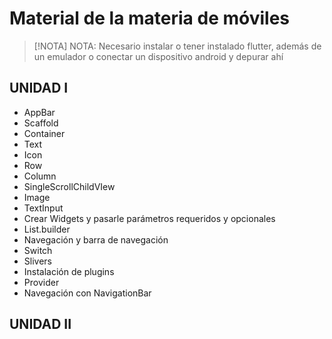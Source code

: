 # Material de la materia de móviles
> [!NOTA]
> NOTA: Necesario instalar o tener instalado flutter, además de un emulador o conectar un dispositivo android y depurar ahí

## UNIDAD I
- AppBar
- Scaffold
- Container
- Text
- Icon
- Row
- Column
- SingleScrollChildVIew
- Image
- TextInput
- Crear Widgets y pasarle parámetros requeridos y opcionales
- List.builder
- Navegación y barra de navegación
- Switch
- Slivers
- Instalación de plugins
- Provider
- Navegación con NavigationBar

## UNIDAD II
